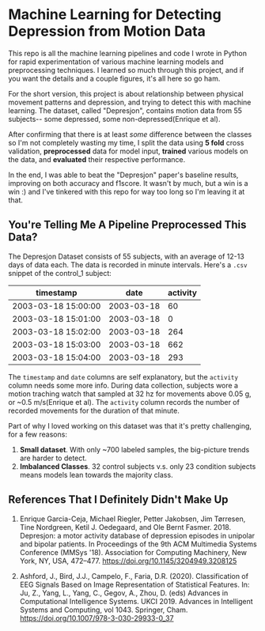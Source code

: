 # Machine Learning for Detecting Depression from Motion Data

This repo is all the machine learning pipelines and code I wrote in Python for rapid experimentation of various machine learning models and preprocessing techniques. 
I learned so much through this project, and if you want the details and a couple figures, it's all here so go ham.

For the short version, this project is about relationship between physical movement patterns and depression, and trying to detect this with machine learning. The dataset, called "Depresjon", contains motion data from 55 subjects-- some depressed, some non-depressed(Enrique et al).

After confirming that there is at least *some* difference between the classes so I'm not completely wasting my time, I split the data using **5 fold** cross validation, **preprocessed** data for model input, **trained** various models on the data, and **evaluated** their respective performance. 

In the end, I was able to beat the "Depresjon" paper's baseline results, improving on both accuracy and f1score. It wasn't by much, but a win is a win :) and I've tinkered with this repo for way too long so I'm leaving it at that.

## You're Telling Me A Pipeline Preprocessed This Data?

The Depresjon Dataset consists of 55 subjects, with an average of 12-13 days of data each. The data is recorded in minute intervals. Here's a `.csv` snippet of the control_1 subject:

| timestamp | date | activity |
|-----------|------|----------|
| 2003-03-18 15:00:00 | 2003-03-18 | 60 |
| 2003-03-18 15:01:00 | 2003-03-18 | 0 |
| 2003-03-18 15:02:00 | 2003-03-18 | 264 |
| 2003-03-18 15:03:00 | 2003-03-18 | 662 |
| 2003-03-18 15:04:00 | 2003-03-18 | 293 |

The `timestamp` and `date` columns are self explanatory, but the `activity` column needs some more info. During data collection, subjects wore a motion traching watch that sampled at 32 hz for movements above 0.05 g, or ~0.5 m/s(Enrique et al). The `activity` column records the number of recorded movements for the duration of that minute.

Part of why I loved working on this dataset was that it's pretty challenging, for a few reasons:
1. **Small dataset**. With only ~700 labeled samples, the big-picture trends are harder to detect.
2. **Imbalanced Classes**. 32 control subjects v.s. only 23 condition subjects means models lean towards the majority class.

## References That I Definitely Didn't Make Up

1. Enrique Garcia-Ceja, Michael Riegler, Petter Jakobsen, Jim Tørresen, Tine Nordgreen, Ketil J. Oedegaard, and Ole Bernt Fasmer. 2018. Depresjon: a motor activity database of depression episodes in unipolar and bipolar patients. In Proceedings of the 9th ACM Multimedia Systems Conference (MMSys '18). Association for Computing Machinery, New York, NY, USA, 472–477. https://doi.org/10.1145/3204949.3208125

2. Ashford, J., Bird, J.J., Campelo, F., Faria, D.R. (2020). Classification of EEG Signals Based on Image Representation of Statistical Features. In: Ju, Z., Yang, L., Yang, C., Gegov, A., Zhou, D. (eds) Advances in Computational Intelligence Systems. UKCI 2019. Advances in Intelligent Systems and Computing, vol 1043. Springer, Cham. https://doi.org/10.1007/978-3-030-29933-0_37
